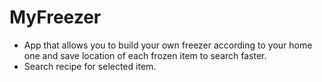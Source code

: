 # MyFreezer

- App that allows you to build your own freezer according to your home one and save location of each frozen item to search faster.
- Search recipe for selected item.
